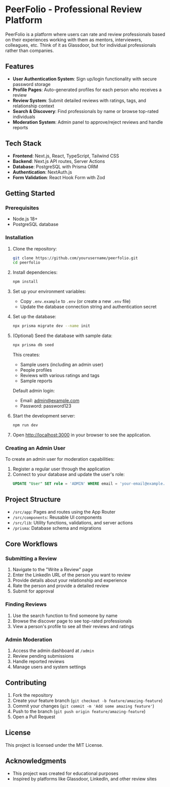 # PeerFolio - Professional Review Platform

PeerFolio is a platform where users can rate and review professionals based on their experiences working with them as mentors, interviewers, colleagues, etc. Think of it as Glassdoor, but for individual professionals rather than companies.

## Features

- **User Authentication System**: Sign up/login functionality with secure password storage
- **Profile Pages**: Auto-generated profiles for each person who receives a review
- **Review System**: Submit detailed reviews with ratings, tags, and relationship context
- **Search & Discovery**: Find professionals by name or browse top-rated individuals
- **Moderation System**: Admin panel to approve/reject reviews and handle reports

## Tech Stack

- **Frontend**: Next.js, React, TypeScript, Tailwind CSS
- **Backend**: Next.js API routes, Server Actions
- **Database**: PostgreSQL with Prisma ORM
- **Authentication**: NextAuth.js
- **Form Validation**: React Hook Form with Zod

## Getting Started

### Prerequisites

- Node.js 18+ 
- PostgreSQL database

### Installation

1. Clone the repository:
   ```bash
   git clone https://github.com/yourusername/peerfolio.git
   cd peerfolio
   ```

2. Install dependencies:
   ```bash
   npm install
   ```

3. Set up your environment variables:
   - Copy `.env.example` to `.env` (or create a new `.env` file)
   - Update the database connection string and authentication secret

4. Set up the database:
   ```bash
   npx prisma migrate dev --name init
   ```

5. (Optional) Seed the database with sample data:
   ```bash
   npx prisma db seed
   ```
   This creates:
   - Sample users (including an admin user)
   - People profiles
   - Reviews with various ratings and tags
   - Sample reports

   Default admin login:
   - Email: admin@example.com
   - Password: password123

6. Start the development server:
   ```bash
   npm run dev
   ```

7. Open [http://localhost:3000](http://localhost:3000) in your browser to see the application.

### Creating an Admin User

To create an admin user for moderation capabilities:

1. Register a regular user through the application
2. Connect to your database and update the user's role:
   ```sql
   UPDATE "User" SET role = 'ADMIN' WHERE email = 'your-email@example.com';
   ```

## Project Structure

- `/src/app`: Pages and routes using the App Router
- `/src/components`: Reusable UI components
- `/src/lib`: Utility functions, validations, and server actions
- `/prisma`: Database schema and migrations

## Core Workflows

### Submitting a Review

1. Navigate to the "Write a Review" page
2. Enter the LinkedIn URL of the person you want to review
3. Provide details about your relationship and experience
4. Rate the person and provide a detailed review
5. Submit for approval

### Finding Reviews

1. Use the search function to find someone by name
2. Browse the discover page to see top-rated professionals
3. View a person's profile to see all their reviews and ratings

### Admin Moderation

1. Access the admin dashboard at `/admin`
2. Review pending submissions
3. Handle reported reviews
4. Manage users and system settings

## Contributing

1. Fork the repository
2. Create your feature branch (`git checkout -b feature/amazing-feature`)
3. Commit your changes (`git commit -m 'Add some amazing feature'`)
4. Push to the branch (`git push origin feature/amazing-feature`)
5. Open a Pull Request

## License

This project is licensed under the MIT License.

## Acknowledgments

- This project was created for educational purposes
- Inspired by platforms like Glassdoor, LinkedIn, and other review sites
